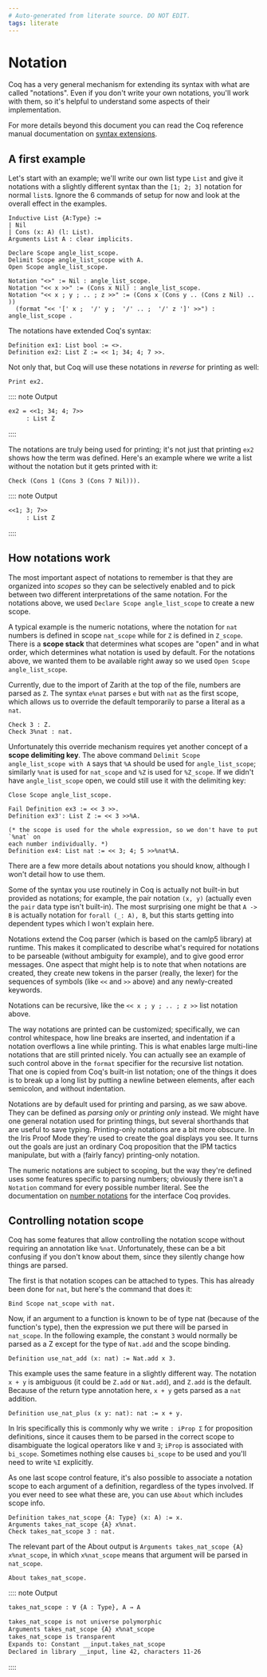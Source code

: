 ```yaml
---
# Auto-generated from literate source. DO NOT EDIT.
tags: literate
---
```


# Notation

Coq has a very general mechanism for extending its syntax with what are called "notations". Even if you don't write your own notations, you'll work with them, so it's helpful to understand some aspects of their implementation.

For more details beyond this document you can read the Coq reference manual documentation on [syntax extensions](https://coq.inria.fr/doc/master/refman/user-extensions/syntax-extensions.html).

## A first example

Let's start with an example; we'll write our own list type `List` and give it notations with a slightly different syntax than the `[1; 2; 3]` notation for normal `list`s. Ignore the 6 commands of setup for now and look at the overall effect in the examples.

```rocq
Inductive List {A:Type} :=
| Nil
| Cons (x: A) (l: List).
Arguments List A : clear implicits.

Declare Scope angle_list_scope.
Delimit Scope angle_list_scope with A.
Open Scope angle_list_scope.

Notation "<>" := Nil : angle_list_scope.
Notation "<< x >>" := (Cons x Nil) : angle_list_scope.
Notation "<< x ; y ; .. ; z >>" := (Cons x (Cons y .. (Cons z Nil) .. ))
  (format "<< '[' x ;  '/' y ;  '/' .. ;  '/' z ']' >>") : angle_list_scope .

```

The notations have extended Coq's syntax:

```rocq
Definition ex1: List bool := <>.
Definition ex2: List Z := << 1; 34; 4; 7 >>.

```

Not only that, but Coq will use these notations in _reverse_ for printing as well:

```rocq
Print ex2.
```

:::: note Output

```txt
ex2 = <<1; 34; 4; 7>>
     : List Z
```

::::

The notations are truly being used for printing; it's not just that printing `ex2` shows how the term was defined. Here's an example where we write a list without the notation but it gets printed with it:

```rocq
Check (Cons 1 (Cons 3 (Cons 7 Nil))).
```

:::: note Output

```txt
<<1; 3; 7>>
     : List Z
```

::::

## How notations work

The most important aspect of notations to remember is that they are organized into _scopes_ so they can be selectively enabled and to pick between two different interpretations of the same notation. For the notations above, we used `Declare Scope angle_list_scope` to create a new scope.

A typical example is the numeric notations, where the notation for `nat` numbers is defined in scope `nat_scope` while for `Z` is defined in `Z_scope`. There is a **scope stack** that determines what scopes are "open" and in what order, which determines what notation is used by default. For the notations above, we wanted them to be available right away so we used `Open Scope angle_list_scope`.

Currently, due to the import of Zarith at the top of the file, numbers are parsed as `Z`. The syntax `e%nat` parses `e` but with `nat` as the first scope, which allows us to override the default temporarily to parse a literal as a `nat`.

```rocq
Check 3 : Z.
Check 3%nat : nat.

```

Unfortunately this override mechanism requires yet another concept of a **scope delimiting key**. The above command `Delimit Scope angle_list_scope with A` says that `%A` should be used for `angle_list_scope`; similarly `%nat` is used for `nat_scope` and `%Z` is used for `%Z_scope`. If we didn't have `angle_list_scope` open, we could still use it with the delimiting key:

```rocq
Close Scope angle_list_scope.

Fail Definition ex3 := << 3 >>.
Definition ex3': List Z := << 3 >>%A.

(* the scope is used for the whole expression, so we don't have to put `%nat` on
each number individually. *)
Definition ex4: List nat := << 3; 4; 5 >>%nat%A.

```

There are a few more details about notations you should know, although I won't detail how to use them.

Some of the syntax you use routinely in Coq is actually not built-in but provided as notations; for example, the pair notation `(x, y)` (actually even the `pair` data type isn't built-in). The most surprising one might be that `A -> B` is actually notation for `forall (_: A), B`, but this starts getting into dependent types which I won't explain here.

Notations extend the Coq parser (which is based on the camlp5 library) at runtime. This makes it complicated to describe what's required for notations to be parseable (without ambiguity for example), and to give good error messages. One aspect that might help is to note that when notations are created, they create new tokens in the parser (really, the lexer) for the sequences of symbols (like `<<` and `>>` above) and any newly-created keywords.

Notations can be recursive, like the `<< x ; y ; .. ; z >>` list notation above.

The way notations are printed can be customized; specifically, we can control whitespace, how line breaks are inserted, and indentation if a notation overflows a line while printing. This is what enables large multi-line notations that are still printed nicely. You can actually see an example of such control above in the `format` specifier for the recursive list notation. That one is copied from Coq's built-in list notation; one of the things it does is to break up a long list by putting a newline between elements, after each semicolon, and without indentation.

Notations are by default used for printing and parsing, as we saw above. They can be defined as _parsing only_ or _printing only_ instead. We might have one general notation used for printing things, but several shorthands that are useful to save typing. Printing-only notations are a bit more obscure. In the Iris Proof Mode they're used to create the goal displays you see. It turns out the goals are just an ordinary Coq proposition that the IPM tactics manipulate, but with a (fairly fancy) printing-only notation.

The numeric notations are subject to scoping, but the way they're defined uses some features specific to parsing numbers; obviously there isn't a `Notation` command for every possible number literal. See the documentation on [number notations](https://coq.inria.fr/doc/master/refman/user-extensions/syntax-extensions.html#number-notations) for the interface Coq provides.

## Controlling notation scope

Coq has some features that allow controlling the notation scope without requiring an annotation like `%nat`. Unfortunately, these can be a bit confusing if you don't know about them, since they silently change how things are parsed.

The first is that notation scopes can be attached to types. This has already been done for `nat`, but here's the command that does it:

```rocq
Bind Scope nat_scope with nat.

```

Now, if an argument to a function is known to be of type nat (because of the function's type), then the expression we put there will be parsed in `nat_scope`. In the following example, the constant `3` would normally be parsed as a Z except for the type of `Nat.add` and the scope binding.

```rocq
Definition use_nat_add (x: nat) := Nat.add x 3.

```

This example uses the same feature in a slightly different way. The notation `x + y` is ambiguous (it could be `Z.add` or `Nat.add`), and `Z.add` is the default. Because of the return type annotation here, `x + y` gets parsed as a `nat` addition.

```rocq
Definition use_nat_plus (x y: nat): nat := x + y.
```

In Iris specifically this is commonly why we write `: iProp Σ` for proposition definitions, since it causes them to be parsed in the correct scope to disambiguate the logical operators like `∀` and `∃`; `iProp` is associated with `bi_scope`. Sometimes nothing else causes `bi_scope` to be used and you'll need to write `%I` explicitly.

As one last scope control feature, it's also possible to associate a notation scope to each argument of a definition, regardless of the types involved. If you ever need to see what these are, you can use `About` which includes scope info.

```rocq
Definition takes_nat_scope {A: Type} (x: A) := x.
Arguments takes_nat_scope {A} x%nat.
Check takes_nat_scope 3 : nat.

```

The relevant part of the About output is `Arguments takes_nat_scope {A} x%nat_scope`, in which `x%nat_scope` means that argument will be parsed in `nat_scope`.

```rocq
About takes_nat_scope.
```

:::: note Output

```txt
takes_nat_scope : ∀ {A : Type}, A → A

takes_nat_scope is not universe polymorphic
Arguments takes_nat_scope {A} x%nat_scope
takes_nat_scope is transparent
Expands to: Constant __input.takes_nat_scope
Declared in library __input, line 42, characters 11-26
```

::::
